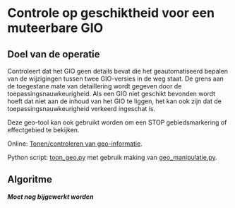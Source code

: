 # Controle op geschiktheid voor een muteerbare GIO

## Doel van de operatie

Controleert dat het GIO geen details bevat die het geautomatiseerd bepalen van de wijzigingen tussen twee GIO-versies in de weg staat. De grens aan de toegestane mate van detaillering wordt gegeven door de toepassingsnauwkeurigheid. Als een GIO niet geschikt bevonden wordt hoeft dat niet aan de inhoud van het GIO te liggen, het kan ook zijn dat de toepassingsnauwkeurigheid verkeerd ingeschat is.

Deze geo-tool kan ook gebruikt worden om een STOP gebiedsmarkering of effectgebied te bekijken.

Online: [Tonen/controleren van geo-informatie](@@@GeoTools_Online_Url@@@toon_geo).

Python script: [toon_geo.py](../blob/main/broncode/geo-tools/toon_geo.py) met gebruik making van [geo_manipulatie.py](../blob/main/broncode/geo-tools/geo_manipulatie.py).


## Algoritme

_**Moet nog bijgewerkt worden**_
